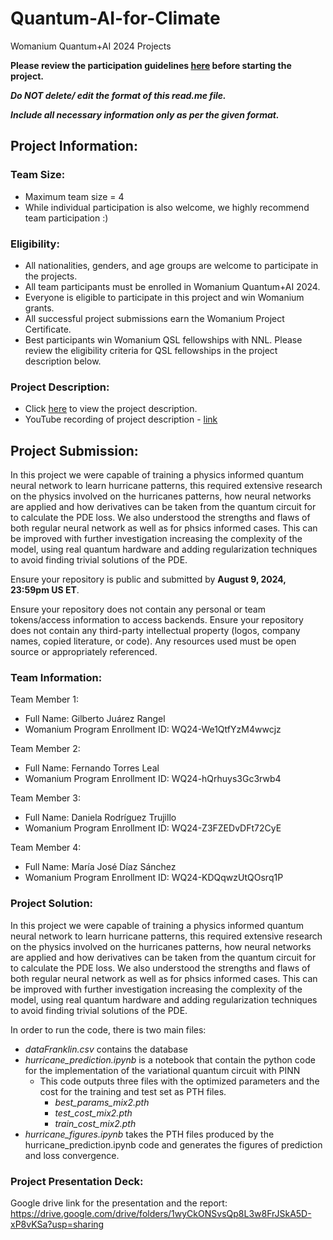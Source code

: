 # Quantum-AI-for-Climate
Womanium Quantum+AI 2024 Projects

**Please review the participation guidelines [here](https://github.com/womanium-quantum/Quantum-AI-2024) before starting the project.**

_**Do NOT delete/ edit the format of this read.me file.**_

_**Include all necessary information only as per the given format.**_

## Project Information:

### Team Size:
  - Maximum team size = 4
  - While individual participation is also welcome, we highly recommend team participation :)

### Eligibility:
  - All nationalities, genders, and age groups are welcome to participate in the projects.
  - All team participants must be enrolled in Womanium Quantum+AI 2024.
  - Everyone is eligible to participate in this project and win Womanium grants.
  - All successful project submissions earn the Womanium Project Certificate.
  - Best participants win Womanium QSL fellowships with NNL. Please review the eligibility criteria for QSL fellowships in the project description below.

### Project Description:
  - Click [here](https://drive.google.com/file/d/1yoY_venPkNStjcDu0Na0HYhgO6CvVYdM/view?usp=sharing) to view the project description.
  - YouTube recording of project description - [link](https://youtu.be/ka2RgUYo83c?si=MUb_dwTVfP1FV_47)

## Project Submission:

In this project we were capable of training a physics informed quantum neural network to learn hurricane patterns, this required extensive research on the physics involved on the hurricanes patterns, how neural networks are applied and how derivatives can be taken from the quantum circuit for to calculate the PDE loss. We also understood the strengths and flaws of both regular neural network as well as for phsics informed cases. This can be improved with further investigation increasing the complexity of the model, using real quantum hardware and adding regularization techniques to avoid finding trivial solutions of the PDE.

Ensure your repository is public and submitted by **August 9, 2024, 23:59pm US ET**.

Ensure your repository does not contain any personal or team tokens/access information to access backends. Ensure your repository does not contain any third-party intellectual property (logos, company names, copied literature, or code). Any resources used must be open source or appropriately referenced.

### Team Information:
Team Member 1:
 - Full Name: Gilberto Juárez Rangel
 - Womanium Program Enrollment ID: WQ24-We1QtfYzM4wwcjz

Team Member 2:
 - Full Name: Fernando Torres Leal
 - Womanium Program Enrollment ID: WQ24-hQrhuys3Gc3rwb4


Team Member 3:
 - Full Name: Daniela Rodríguez Trujillo
 - Womanium Program Enrollment ID: WQ24-Z3FZEDvDFt72CyE


Team Member 4:
 - Full Name: María José Díaz Sánchez
 - Womanium Program Enrollment ID: WQ24-KDQqwzUtQOsrq1P


### Project Solution:
In this project we were capable of training a physics informed quantum neural network to learn hurricane patterns, this required extensive research on the physics involved on the hurricanes patterns, how neural networks are applied and how derivatives can be taken from the quantum circuit for to calculate the PDE loss. We also understood the strengths and flaws of both regular neural network as well as for phsics informed cases. This can be improved with further investigation increasing the complexity of the model, using real quantum hardware and adding regularization techniques to avoid finding trivial solutions of the PDE.

In order to run the code, there is two main files:
- *dataFranklin.csv* contains the database
- *hurricane_prediction.ipynb* is a notebook that contain the python code for the implementation of the variational quantum circuit with PINN
  - This code outputs three files with the optimized parameters and the cost for the training and test set as PTH files.
    - *best_params_mix2.pth*
    - *test_cost_mix2.pth*
    - *train_cost_mix2.pth*
- *hurricane_figures.ipynb* takes the PTH files produced by the hurricane_prediction.ipynb code and generates the figures of prediction and loss convergence.

### Project Presentation Deck:
Google drive link for the presentation and the report: https://drive.google.com/drive/folders/1wyCkONSvsQp8L3w8FrJSkA5D-xP8vKSa?usp=sharing

